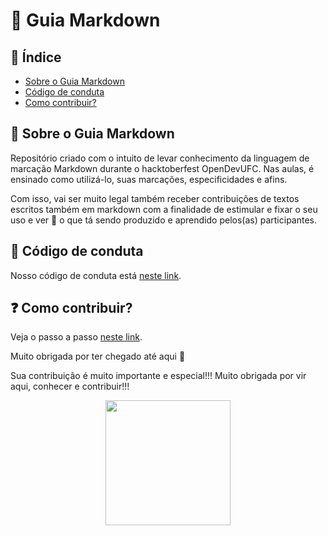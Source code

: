 # :pencil: Guia Markdown

## :link: Índice

- [Sobre o Guia Markdown](#bookmark_tabs-sobre-o-guia-markdown)
- [Código de conduta](#scroll-código-de-conduta)
- [Como contribuir?](#question-como-contribuir)

  
## :bookmark_tabs: Sobre o Guia Markdown
 
Repositório criado com o intuito de levar conhecimento da linguagem de marcação Markdown durante o hacktoberfest OpenDevUFC. Nas aulas, é ensinado como utilizá-lo, suas marcações, especificidades e afins. 

Com isso, vai ser muito legal também receber contribuições de textos escritos também em markdown com a finalidade de estimular e fixar o seu uso e ver 👀 o que tá sendo produzido e aprendido pelos(as) participantes.

## :scroll: Código de conduta

Nosso código de conduta está [neste link](https://github.com/LeandraOS/GuiaMarkdown/blob/main/CODE-OF-CONDUCT.md).

## :question: Como contribuir?

Veja o passo a passo [neste link](https://github.com/LeandraOS/GuiaMarkdown/blob/main/CONTRIBUTING.md).

Muito obrigada por ter chegado até aqui 💙

Sua contribuição é muito importante e especial!!! 
Muito obrigada por vir aqui, conhecer e contribuir!!! 

<div align=center>
 <img width=200 src='https://media.giphy.com/media/8UH02id9Lf78yP9ZmT/giphy.gif?cid=ecf05e47xxhvjlwyb7rgxp0pdlcpxge163prqpqmdze2lsh2&rid=giphy.gif&ct=g'/>
</div>
